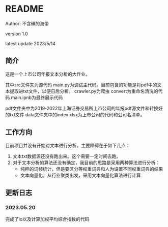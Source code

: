 # README
Author: 不含碘的海带

version 1.0

latest update 2023/5/14
## 简介
这是一个上市公司年报文本分析的大作业。

其中src文件夹为源代码
main.py为调试主代码。目前包含的功能是将pdf中的文本提取进txt文件，以便日后分析。
crawler.py为爬虫
convert为重命名清洗的代码
main.ipnb为最终展示代码

pdf文件夹中为2019-2022年上海证券交易所上市公司的年报pdf源文件和转换好的txt文件
data文件夹中的index.xlsx为上市公司的代码和公司名清单。

## 工作方向
目前项目并没有开始对文本进行分析。主要障碍在于如下几点：

1. 文本txt数据源还没有跑出来。这个需要一定时间去跑。
2. 对于文本分析的算法还没有确定，我目前的思路是采用两种算法进行分析：
   - 纯粹的词频统计，但是要区分等权重词典和人为设置不同权重词典的结果
   - 文本向量化，从行业聚类出发，采用文本向量化算法进行计算

## 更新日志
### 2023.05.20
完成了io以及计算加权平均综合指数的代码
